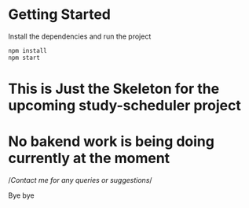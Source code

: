 # Getting Started
Install the dependencies and run the project
```
npm install
npm start
```

# This is Just the Skeleton for the upcoming study-scheduler project 
# No bakend work is being doing currently at the moment 

/*Contact me for any queries or suggestions*/

Bye bye
```